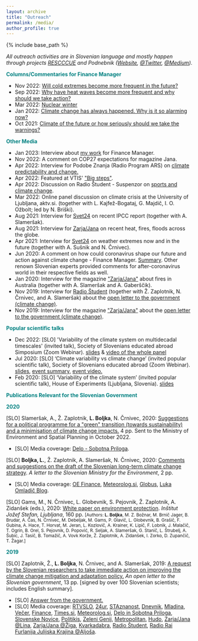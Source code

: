 ```yaml
---
layout: archive
title: "Outreach"
permalink: /media/
author_profile: true
---
```


{% include base_path %}

<i>All outreach activities are in Slovenian language and mostly happen through projects <a href="https://drive.google.com/file/d/14kKhqvhMYvILBhosecHA4HwMZpYnX338/view">RESCCCUE</a> and Podnebnik (<a href="https://podnebnik.org/en/">Website</a>, <a href="https://twitter.com/podnebnik">@Twitter</a>, <a href="https://medium.com/podnebnik">@Medium</a>).</i>

<b><font color="teal">Columns/Commentaries for Finance Manager</font></b>

* Nov 2022: <a href="https://manager.finance.si/9005581/Bo-v-prihodnje-vec-vdorov-hladnega-zraka-kot-do-zdaj">Will cold extremes become more frequent in the future?</a>
* Sep 2022: <a href="https://manager.finance.si/9003787/Zakaj-so-vrocinski-valovi-vse-pogostejsi-in-zakaj-je-treba-ukrepati-takoj">Why have heat waves become more frequent and why should we take action?</a>
* Mar 2022: <a href="https://manager.finance.si/8998308/Jedrska-zima">Nuclear winter</a> 
* Jan 2022: <a href="https://manager.finance.si/8985368/Podnebne-spremembe-so-bile-vedno-Zakaj-so-zdajsnje-tako-alarmantne">Climate change has always happened. Why is it so alarming now?</a>
* Oct 2021: <a href="https://manager.finance.si/8981441/Podnebje-prihodnosti-ali-kako-resno-bi-bilo-treba-jemati-opozorila">Climate of the future or how seriously should we take the warnings?</a>

<b><font color="teal">Other Media</font></b>

<!-- * Apr 2022: Interview for Novinarji.si on ozone hole (together with Ž. Zaplotnik). -->
* Jan 2023: Interview about <a href="https://topjob.finance.si/9006688/Meteorologinja-ki-na-Norveskem-raziskuje-valove-v-atmosferi">my work</a> for Finance Manager.
* Nov 2022: A comment on COP27 expectations for magazine Jana.
* Apr 2022: Interview for Podobe Znanja (Radio Program ARS) on <a href="https://ars.rtvslo.si/2022/04/lina-boljka/">climate predictability and change.</a> <!--Another link: "https://365.rtvslo.si/arhiv/podobe-znanja/174866605"-->
* Apr 2022: Featured at VTIS' <a href="https://www.linkedin.com/posts/dru%C5%A1tvo-vtis-7a851a160_velikikoraki-velikikorakimajhnihljudi-druagptvo-activity-6919594025964429313-B3tD?utm_source=linkedin_share&utm_medium=member_desktop_web">"Big steps"</a>. 
* Apr 2022: Discussion on Radio Študent - Suspenzor on <a href="https://radiostudent.si/druzba/suspenzor/sport-ki-mu-sledi-vreme">sports and climate change</a>.
* Mar 2022: Online panel discussion on climate crisis at the University of Ljubljana, aktv.si. (together with L. Kajfež-Bogataj, G. Majdič, I. O. Ožbolt; led by N. Briški). 
* Aug 2021: Interview for <a href="https://novice.svet24.si/clanek/novice/slovenija/61192ceb68331/sredozemlje-v-plamenih-zadnji-alarm-za-podnebno-krizo">Svet24</a> on recent IPCC report (together with A. Slameršak).
* Aug 2021: Interview for <a href="https://revijazarja.si/clanek/zgodbe/61113e4fa9a3a/zivimo-v-prelomnem-letu">Zarja/Jana</a> on recent heat, fires, floods across the globe.
* Apr 2021: Interview for <a href="https://novice.svet24.si/clanek/novice/slovenija/6073055dc2e54/najvec-skode-bodo-utrpeli-slovenski-sadjarji-vinogradniki-in-cebelarji">Svet24</a> on weather extremes now and in the future (together with A. Sušnik and N. Črnivec). 
* Jun 2020: A comment on how could coronavirus shape our future and action against climate change - Finance Manager. <a href="https://www.linkedin.com/feed/update/urn:li:activity:6678934250378539009/">Summary</a>. Other renown Slovenian experts provided comments for after-coronavirus world in their respective fields as well.
* Jan 2020: Interview for the magazine <a href="https://revijazarja.si/clanek/zgodbe/5e1db363754be/avstralija-gori-kaj-to-pomeni-za-nas">"Zarja/Jana"</a> about fires in Australia (together with A. Slameršak and A. Gaberščik).  
* Nov 2019: Interview for <a href="https://radiostudent.si/znanost/zr-intervju/kako-bomo-blažili-podnebne-spremembe?fbclid=IwAR0yXgFOyVCnzybIHD0Ea98oygFN5YTUzMg9ZEgaQBNqpYC8jWG2iQRezyg">Radio Študent</a> (together with Ž. Zaplotnik, N. Črnivec, and A. Slameršak) about the <a href="https://drive.google.com/open?id=1I7GiPoaxJbqBeQnTN3VNZVbMxrBDnwJW">open letter to the government (climate change)</a>.  
* Nov 2019: Interview for the magazine <a href="https://novice.svet24.si/clanek/novice/svet/5df8e1f62d92a/slovenija-ne-kaze-pripravljenosti-da-bi-se-na-groznjo-podnebnih-sprememb-odzvala-z-odlocnimi-ukrepi">"Zarja/Jana"</a> about the <a href="https://drive.google.com/open?id=1I7GiPoaxJbqBeQnTN3VNZVbMxrBDnwJW">open letter to the government (climate change)</a>.  

<b><font color="teal">Popular scientific talks</font></b>

<ul>
  <li> Dec 2022: [SLO] 'Variability of the  climate system on multidecadal timescales' (invited talk), Society of Slovenians educated abroad Simposium (Zoom Webinar). <a href="https://drive.google.com/file/d/1yxvtZCZsj3yoz11-3MLUBNzi-qr6HIu7/view?usp=sharing">slides</a> & <a href="https://www.youtube.com/watch?v=VmXpTefYQoI">video of the whole panel</a></li>
  
  <li> Jul 2020: [SLO] ‘Climate variability vs climate change’ (invited popular scientific talk), Society of Slovenians educated abroad (Zoom Webinar). <a href="https://drive.google.com/file/d/1VGxcQkaw6k14MY3SZIDPEI6MiYwkDcxd/view?usp=sharing">slides</a>, <a href="https://www.drustvovtis.si/si/blog-clanki/2015/10/15/ramen-fdlra-lbr2z-z2a5w-jgs4c-cjxz3-4gkp4">event summary,</a> <a href="https://www.youtube.com/watch?v=gvVdZWX2DKM&t=219sTrije">event video.</a> </li> 
  
  <li> Feb 2020: [SLO] ‘Variability of the climate system’ (invited popular scientific talk), House of Experiments (Ljubljana, Slovenia). <a href="https://drive.google.com/open?id=1tEyJrT-_p2mtKdrwRftDeX9QhDnU2UVj">slides</a> </li> 
</ul>


<b><font color="teal">Publications Relevant for the Slovenian Government</font></b>

<b><font color="teal">2020</font></b>

[SLO] Slameršak, A., Ž. Zaplotnik, <b>L. Boljka</b>, N. Črnivec,  2020: <a href="https://drive.google.com/file/d/1jB1u5CN3qE75PLRgBAbi-LucCHVcn0L8/view?usp=sharing">Suggestions for a political programme for a "green" transition (towards sustainability) and a minimisation of climate change impacts.</a> 4 pp. Sent to the Ministry of Environment and Spatial Planning in October 2022.
* [SLO] Media coverage: <a href="https://www.delo.si/sobotna-priloga/razglednice-z-vroce-strani-alp/">Delo - Sobotna Priloga</a>.

[SLO] <b>Boljka, L.</b>, Ž. Zaplotnik, A. Slameršak, N. Črnivec, 2020: <a href="https://drive.google.com/file/d/1psP-qqJbKs0fBEgqDec83A-N8_pgAHTK/view?usp=sharing">Comments and suggestions on the draft of the Slovenian long-term climate change strategy</a>. <i>A letter to the Slovenian Ministry for the Environment</i>, 2 pp.
* [SLO] Media coverage: <a href="https://oe.finance.si/8966414/(prejeli-smo)-Predlog-raziskovalcev-za-spremembe-osnutka-podnebne-strategije?cctest&">OE Finance</a>, <a href="http://meteorolog.si/index.php/2020/10/01/opozorilo-na-premajhno-ambicioznost-osnutka-dolgorocne-podnebne-strategije-slovenije/">Meteorolog.si</a>, <a href="https://4d.rtvslo.si/arhiv/globus/174722022">Globus</a>, <a href="http://omladic.blogspot.com/2020/10/drzavna-podnebna-strategija-in-dva.html">Luka Omladič Blog</a>.

[SLO] Gams, M., N. Črnivec, L. Globevnik, S. Pejovnik, Ž. Zaplotnik, A. Zidanšek (eds.), 2020: <a href="http://library.ijs.si/Stacks/Literature/Bela%20knjiga%20znanost%20o%20okolju%202020.pdf">White paper on environment protection</a>. <i>Inštitut Jožef Stefan, Ljubljana</i>, 160 pp. <small>[Authors: <b>L. Boljka</b>, M. Z. Božnar, M. Brnič Jager, B. Brudar, A. Čas, N. Črnivec, M. Debeljak, M. Gams, P. Glavič, L. Globevnik, B. Grašič, F. Gubina, A. Hace, T. Horvat, M. Jeran, L. Kozlovič, A. Krainer, K. Lipič, F. Lobnik, J. Malačič, T. Ogrin, B. Orel, S. Pejovnik, D. Popović, R. Seljak, A. Slameršak, G. Stanič, L. Štrubelj, A. Šubic, J. Tasič, B. Tomažič, A. Vovk Korže, Ž. Zaplotnik, A. Zidanšek, I. Zorko, D. Zupančič, T. Žagar.]</small>

<b><font color="teal">2019</font></b>

[SLO] Zaplotnik, Ž., <b>L. Boljka</b>, N. Črnivec, and A. Slameršak, 2019: <a href="https://drive.google.com/open?id=1I7GiPoaxJbqBeQnTN3VNZVbMxrBDnwJW">A request by the Slovenian researchers to take immediate action on improving the climate change mitigation and adaptation policy.</a> <i>An open letter to the Slovenian government</i>, 13 pp. [signed by over 100 Slovenian scientists; includes English summary]. 
* [SLO] <a href="https://drive.google.com/open?id=1LDv0GSAp2cu344uHSGAGpGaGIvo2dPQn">Answer from the government.</a> 
* [SLO] Media coverage: <a href="https://www.rtvslo.si/okolje/novice/znanstveniki-slovenija-ne-kaze-pripravljenosti-da-bi-se-na-podnebne-spremembe-odlocno-odzvala/504612">RTVSLO</a>, <a href="https://www.24ur.com/novice/slovenija/razocarani-slovenski-znanstveniki-politiki-se-ne-zavedajo-resnosti-problema.html">24ur</a>, <a href="http://znanost.sta.si/2696264/slovenski-raziskovalci-pozivajo-k-odlocnemu-ukrepanju-za-blazenje-podnebnih-sprememb">STAznanost</a>, <a href="https://www.dnevnik.si/1042913601/slovenija/slovenski-raziskovalci-pozivajo-k-odlocnemu-ukrepanju-za-blazenje-podnebnih-sprememb">Dnevnik</a>, <a href="https://www.mladina.si/194097/slovenski-znanstveniki-o-podnebnih-spremembah-nasa-moralna-in-eticna-dolznost-je-pozvati-k-ukrepanj/">Mladina</a>, <a href="https://www.vecer.com/znanstveniki-pozivajo-vlado-drzavni-zbor-in-drzavni-svet-ukrepajte-10089051">Večer</a>, <a href="https://oe.finance.si/8954794">Finance</a>, <a href="http://www.times.si/gospodarstvo/slovenski-raziskovalci-vlada-naj-vkljuci-podnebno-problematiko-v-obvezen-solski-program--8eab3057b4f399f34eedc14a0423913804034be6.html">Times.si</a>, <a href="http://meteorolog.si/index.php/2019/11/11/podnebne-spremembe-odprto-pismo/">Meteorolog.si</a>, <a href="https://www.delo.si/novice/okolje/slovenski-raziskovalci-pozivajo-politiko-sprejmite-bolj-ambiciozen-podnebni-nacrt-247970.html">Delo in Sobotna Priloga</a>, <a href="https://www.slovenskenovice.si/novice/slovenija/clanek/groznje-pahorju-in-sarcu-pred-slovenijo-katastrofalne-spremembe-247919">Slovenske Novice</a>, <a href="http://www.politikis.si/2019/11/slovenski-raziskovalci-pozivajo-k-odlocnemu-ukrepanju-za-blazenje-podnebnih-sprememb/">Politikis</a>, <a href="https://nam01.safelinks.protection.outlook.com/?url=https%3A%2F%2Fzelenigenij.24ur.com%2Fodprto-pismo-podnebne-spremembe-ogrozajo-zivljenja-vec-kot-milijarde-ljudi.html&amp;data=02%7C01%7CLina.Boljka%40colostate.edu%7C0257bcadaced445c616208d77d724d4a%7Cafb58802ff7a4bb1ab21367ff2ecfc8b%7C0%7C0%7C637115802194012929&amp;sdata=5y4Z61WYwN0i6zDx2reQi5N3%2BTmBDEFbeySAc4CECFo%3D&amp;reserved=0">Zeleni Genij</a>, <a href="https://nam01.safelinks.protection.outlook.com/?url=https%3A%2F%2Fwww.metropolitan.si%2Faktualno%2F120-slovenskih-strokovnjakov-za-odlocno-ukrepanje-pri-blazenju-podnebnih-sprememb%2F&amp;data=02%7C01%7CLina.Boljka%40colostate.edu%7C0257bcadaced445c616208d77d724d4a%7Cafb58802ff7a4bb1ab21367ff2ecfc8b%7C0%7C0%7C637115802194012929&amp;sdata=LcbMX8sf6NqTeccrOrX6LSCYvwR7CiE%2BxRmEQ2ziJ6o%3D&amp;reserved=0
">Metropolitan</a>, <a href="https://nam01.safelinks.protection.outlook.com/?url=https%3A%2F%2Fhudo.com%2Fsi%2F2019%2F11%2F11%2Fzaskrbljeni-slovenski-raziskovalci-drzavo-pozivajo-k-sprejetju-takojsnjih-ukrepov-za-blazenje-podnebnih-sprememb-prilagajanju-nanje%2F&amp;data=02%7C01%7CLina.Boljka%40colostate.edu%7C0257bcadaced445c616208d77d724d4a%7Cafb58802ff7a4bb1ab21367ff2ecfc8b%7C0%7C0%7C637115802194022922&amp;sdata=EDvS5viKNRFhCxyWCdygC6i9%2FA6%2BNoMQ70nGc2s6%2Bd0%3D&amp;reserved=0">Hudo</a>, <a href="https://novice.svet24.si/clanek/novice/svet/5df8e1f62d92a/slovenija-ne-kaze-pripravljenosti-da-bi-se-na-groznjo-podnebnih-sprememb-odzvala-z-odlocnimi-ukrepi">Zarja/Jana @Lina</a>, <a href="https://novice.svet24.si/clanek/novice/slovenija/5e050d672dcf8/smo-v-usodnem-casu-za-clovestvo">Zarja/Jana @Žiga</a>, <a href="https://www.scribd.com/document/434444707/Zahteva-slovenskih-znanstvenikov-za-sprejetje-takojšnjih-ukrepov-za-blaženje-podnebnih-sprememb-in-prilagajanje-nanje?fbclid=IwAR07Noqc0WUfEeGxoe44hf0LuPNbSMlc3NKxCK9OCj7hNXaymeyW7ozgUGg">Kvarkadabra</a>, <a href="https://radiostudent.si/znanost/zr-intervju/kako-bomo-blažili-podnebne-spremembe?fbclid=IwAR0yXgFOyVCnzybIHD0Ea98oygFN5YTUzMg9ZEgaQBNqpYC8jWG2iQRezyg">Radio Študent</a>, <a href="http://www.rai.it/dl/portali/site/articolo/ContentItem-99a019aa-ca1e-4865-b5e0-bc047ac1bab4.html">Radio Rai Furlanija Julijska Krajina @Aljoša</a>.





  
